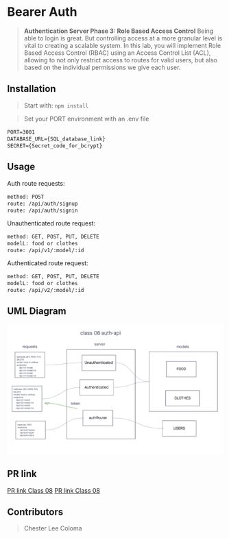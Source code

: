 # Bearer Auth

>  **Authentication Server Phase 3: Role Based Access Control** Being able to login is great. But controlling access at a more granular level is vital to creating a scalable system. In this lab, you will implement Role Based Access Control (RBAC) using an Access Control List (ACL), allowing to not only restrict access to routes for valid users, but also based on the individual permissions we give each user.

## Installation

> Start with: `npm install`

> Set your PORT environment with an .env file

```text
PORT=3001
DATABASE_URL={SQL_database_link}
SECRET={Secret_code_for_bcrypt}
```

## Usage

Auth route requests:
```text
method: POST
route: /api/auth/signup
route: /api/auth/signin
```

Unauthenticated route request:
```text
method: GET, POST, PUT, DELETE
modelL: food or clothes
route: /api/v1/:model/:id
```

Authenticated route request:
```text
method: GET, POST, PUT, DELETE
modelL: food or clothes
route: /api/v2/:model/:id
```

## UML Diagram
![Bearer Auth UML Diagram](./public/images/401-class-08-lab.png)

## PR link
[PR link Class 08](https://github.com/cleecoloma/auth-api/pull/1)
[PR link Class 08](https://github.com/cleecoloma/auth-api/pull/2)

## Contributors
> Chester Lee Coloma